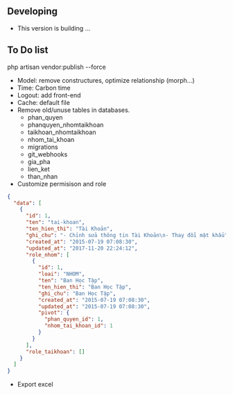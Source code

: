 ## Developing

- This version is building ... 

## To Do list
php artisan vendor:publish --force

- Model: remove constructures, optimize relationship (morph...)
- Time: Carbon time
- Logout: add front-end
- Cache: default file
- Remove old/unuse tables in databases.
    - phan_quyen
    - phanquyen_nhomtaikhoan
    - taikhoan_nhomtaikhoan
    - nhom_tai_khoan
    - migrations
    - git_webhooks
    - gia_pha
    - lien_ket
    - than_nhan
- Customize permisison and role
```json
{
  "data": [
    {
      "id": 1,
      "ten": "tai-khoan",
      "ten_hien_thi": "Tài Khoản",
      "ghi_chu": "- Chỉnh sửa thông tin Tài Khoản\n- Thay đổi mật khẩu",
      "created_at": "2015-07-19 07:08:30",
      "updated_at": "2017-11-20 22:24:12",
      "role_nhom": [
        {
          "id": 1,
          "loai": "NHOM",
          "ten": "Ban Học Tập",
          "ten_hien_thi": "Ban Học Tập",
          "ghi_chu": "Ban Học Tập",
          "created_at": "2015-07-19 07:08:30",
          "updated_at": "2015-07-19 07:08:30",
          "pivot": {
            "phan_quyen_id": 1,
            "nhom_tai_khoan_id": 1
          }
        }
      ],
      "role_taikhoan": []
    }
  ]
}
```

- Export excel